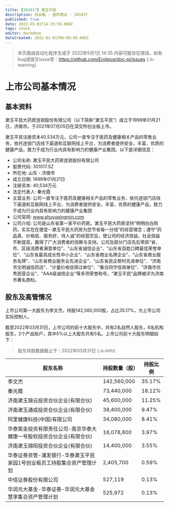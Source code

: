 ```yaml
---
title: [301017] 漱玉平民
description: 创业板 - 医药商业 - 301017
published: true
date: 2022-05-01T14:35:59.000Z
tags: stock
editor: markdown
dateCreated: 2022-01-01T00:00:00.000Z
---
```


> 本页面由自动化程序生成于 2022年5月1日 14:35
> 内容可能存在错误，如有bug请提交issue至：https://github.com/Eroleice/doc-pi/issues
{.is-warning}

# 上市公司基本情况

## 基本资料

漱玉平民大药房连锁股份有限公司（以下简称“漱玉平民”）成立于1999年01月21日，济南市。于2021年07月05日在深交所创业板上市。

漱玉平民注册资本40,534万元，公司一直专注于医药及健康相关产品的零售业务，依托连锁门店线下渠道和互联网线上平台，为消费者提供安全，丰富，优质的健康产品，致力于成为行业内具有影响力的健康产业集团。以下是详细信息：

- 公司名称: 漱玉平民大药房连锁股份有限公司
- 股票代码: 301017.SZ
- 所在地: 山东 - 济南市
- 成立日期: 1999年01月21日
- 注册资本: 40,534万元
- 法定代表人: 秦光霞
- 主营业务: 公司一直专注于医药及健康相关产品的零售业务，依托连锁门店线下渠道和互联网线上平台，为消费者提供安全，丰富，优质的健康产品，致力于成为行业内具有影响力的健康产业集团
- 公司官网: www.shuyupingmin.com
- 公司介绍: 公司是山东省第一家平价药房。漱玉平民大药房坚持“明明白白购药，实实在在便宜--漱玉平民大药房为您节省每一分钱”的经营理念；遵守“药品真、价格低、服务好、待人诚”的经营宗旨，使公司的经济效益、社会效益不断提高，赢得了广大消费者的信赖与支持。公司及部分门店先后荣获“省、市、区级消费者满意单位”、“山东省诚信企业”、“山东省百姓口碑最佳荣誉单位”、“山东省最具成长性中小企业”、“山东省商业名牌企业”、“山东省商业服务名牌”、“山东省商业服务业先进企业”、“山东省民企帮村先进单位”、“济南市文明诚信药店”、“计量价格信得过单位”、“重合同守信用单位”、“济南市优秀民营企业”、“AAA级诚信企业”等多项荣誉称号，“漱玉平民”品牌被评为济南市著名商标。


## 股东及高管情况

上市公司第一大股东为李文杰，持股142,560,000股，占比35.17%，为上市公司实际控制人。

截至2022年03月31日，上市公司的前十大股东中，共有2名自然人股东，6名机构股东，2个产品账户，其中5%以上大股东共有5名。上市公司前十大股东明细如下：

> 股东持股数据截止于：2022年03月31日
{.is-info}

| 股东名称 | 持股数量（股） | 持股比例 |
| --- | --- | --- |
| 李文杰 | 142,560,000 | 35.17% |
| 秦光霞 | 73,440,000 | 18.12% |
| 济南漱玉锦云投资合伙企业(有限合伙) | 45,600,000 | 11.25% |
| 济南漱玉通成投资合伙企业(有限合伙) | 38,400,000 | 9.47% |
| 阿里健康科技(中国)有限公司 | 34,080,000 | 8.41% |
| 华泰紫金投资有限责任公司-南京华泰大健康一号股权投资合伙企业(有限合伙) | 16,078,800 | 3.97% |
| 济南漱玉锦阳投资合伙企业(有限合伙) | 14,400,000 | 3.55% |
| 华泰证券资管-浦发银行-华泰漱玉平民家园1号创业板员工持股集合资产管理计划 | 2,405,700 | 0.59% |
| 中信证券股份有限公司 | 527,119 | 0.13% |
| 华润元大基金-华泰证券-华润元大基金慧享集合资产管理计划 | 525,972 | 0.13% |




